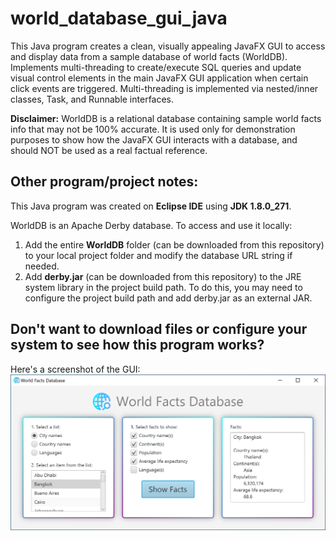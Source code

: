 # world_database_gui_java

This Java program creates a clean, visually appealing JavaFX GUI to access and display data from a sample database of world facts (WorldDB). Implements multi-threading to create/execute SQL queries and update visual control elements in the main JavaFX GUI application when certain click events are triggered. Multi-threading is implemented via nested/inner classes, Task<V>, and Runnable interfaces.
  
**Disclaimer:** WorldDB is a relational database containing sample world facts info that may not be 100% accurate. It is used only for demonstration purposes to show how the JavaFX GUI interacts with a database, and should NOT be used as a real factual reference.

## Other program/project notes:

This Java program was created on **Eclipse IDE** using **JDK 1.8.0_271**.

WorldDB is an Apache Derby database. To access and use it locally: 
1. Add the entire **WorldDB** folder (can be downloaded from this repository) to your local project folder and modify the database URL string if needed. 
2. Add **derby.jar** (can be downloaded from this repository) to the JRE system library in the project build path. To do this, you may need to configure the project build path and add derby.jar as an external JAR.

## Don't want to download files or configure your system to see how this program works?

Here's a screenshot of the GUI:
<img src="worldDB_demo_img1.PNG" alt="Demo screenshot of world database GUI" width="600"/>
